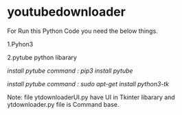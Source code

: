 # youtubedownloader

For Run this Python Code you need the below things.

1.Pyhon3

2.pytube python libarary

*install pytube command : pip3 install pytube*

*install pytube command : sudo apt-get install python3-tk*

Note: file ytdownloaderUI.py have UI in Tkinter libarary and ytdownloader.py file is Command base.
